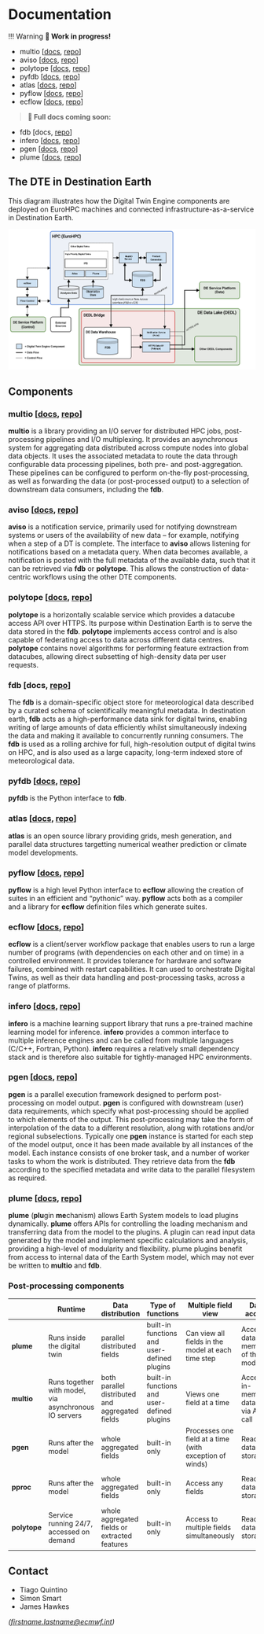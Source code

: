 # Documentation

!!! Warning
    **🚧 Work in progress!**

* multio [[docs](https://multio.readthedocs.io/en/latest), [repo](https://github.com/ecmwf/multio)]
* aviso [[docs](https://pyaviso.readthedocs.io/en/latest), [repo](https://github.com/ecmwf/aviso)]
* polytope [[docs](https://polytope.readthedocs.io/en/latest), [repo](https://github.com/ecmwf-projects/polytope-client)]
* pyfdb [[docs](https://pyfdb.readthedocs.io/en/latest), [repo](https://github.com/ecmwf/pyfdb)]
* atlas [[docs](https://sites.ecmwf.int/docs/atlas), [repo](https://github.com/ecmwf/atlas)]
* pyflow [[docs](https://pyflow-workflow-generator.readthedocs.io/en/latest/), [repo](https://github.com/ecmwf/pyflow)]
* ecflow [[docs](https://ecflow.readthedocs.io/en/latest/index.html), [repo](https://github.com/ecmwf/ecflow)]

> **🚧 Full docs coming soon:**

<!-- * ecflow [[docs](https://ecflow.readthedocs.io/en/latest/index.html), [repo](https://github.com/ecmwf/ecflow)] -->
* fdb [docs, [repo](https://github.com/ecmwf/fdb)]
* infero [[docs](https://infero.readthedocs.io/en/latest), [repo](https://github.com/ecmwf-projects/infero)]
* pgen [[docs](https://pgen.readthedocs.io/en/latest/), [repo](https://github.com/ecmwf/pgen)]
* plume [[docs](https://plume-plugin-mechanism.readthedocs.io/en/latest), [repo](https://github.com/ecmwf-projects/plume)]

## The DTE in Destination Earth

This diagram illustrates how the Digital Twin Engine components are deployed on EuroHPC machines and connected infrastructure-as-a-service in Destination Earth.

![DTE diagram](diagram.png)

## Components

### multio [[docs](https://multio.readthedocs.io/en/latest), [repo](https://github.com/ecmwf/multio)]

**multio** is a library providing an I/O server for distributed HPC jobs, post-processing pipelines and I/O multiplexing. It provides an asynchronous system for aggregating data distributed across compute nodes into global data objects. It uses the associated metadata to route the data through configurable data processing pipelines, both pre- and post-aggregation. These pipelines can be configured to perform on-the-fly post-processing, as well as forwarding the data (or post-processed output) to a selection of downstream data consumers, including the **fdb**. 

### aviso [[docs](https://pyaviso.readthedocs.io/en/latest), [repo](https://github.com/ecmwf/aviso)]

**aviso** is a notification service, primarily used for notifying downstream systems or users of the availability of new data – for example, notifying when a step of a DT is complete. The interface to **aviso** allows listening for notifications based on a metadata query. When data becomes available, a notification is posted with the full metadata of the available data, such that it can be retrieved via **fdb** or **polytope**. This allows the construction of data-centric workflows using the other DTE components.

### polytope [[docs](https://polytope.readthedocs.io/en/latest), [repo](https://github.com/ecmwf-projects/polytope-client)]

**polytope** is a horizontally scalable service which provides a datacube access API over HTTPS. Its purpose within Destination Earth is to serve the data stored in the **fdb**. **polytope** implements access control and is also capable of federating access to data across different data centres. **polytope** contains novel algorithms for performing feature extraction from datacubes, allowing direct subsetting of high-density data per user requests.

### fdb [docs, [repo](https://github.com/ecmwf/fdb)] 

The **fdb** is a domain-specific object store for meteorological data described by a curated schema of scientifically meaningful metadata. In destination earth, **fdb** acts as a high-performance data sink for digital twins, enabling writing of large amounts of data efficiently whilst simultaneously indexing the data and making it available to concurrently running consumers. The **fdb** is used as a rolling archive for full, high-resolution output of digital twins on HPC, and is also used as a large capacity, long-term indexed store of meteorological data.

### pyfdb [[docs](https://pyfdb.readthedocs.io/en/latest), [repo](https://github.com/ecmwf/pyfdb)]

**pyfdb** is the Python interface to **fdb**.

### atlas [[docs](https://sites.ecmwf.int/docs/atlas), [repo](https://github.com/ecmwf/atlas)]

**atlas** is an open source library providing grids, mesh generation, and parallel data structures targetting numerical weather prediction or climate model developments.

### pyflow [[docs](https://pyflow-workflow-generator.readthedocs.io/en/latest/), [repo](https://github.com/ecmwf/pyflow)]

**pyflow** is a high level Python interface to **ecflow** allowing the creation of suites in an efficient and “pythonic” way. **pyflow** acts both as a compiler and a library for **ecflow** definition files which generate suites.

### ecflow [[docs](https://ecflow.readthedocs.io/en/latest/index.html), [repo](https://github.com/ecmwf/ecflow)]

**ecflow** is a client/server workflow package that enables users to run a large number of programs (with dependencies on each other and on time) in a controlled environment. It provides tolerance for hardware and software failures, combined with restart capabilities. It can used to orchestrate Digital Twins, as well as their data handling and post-processing tasks, across a range of platforms.

### infero [[docs](https://infero.readthedocs.io/en/latest), [repo](https://github.com/ecmwf-projects/infero)]

**infero** is a machine learning support library that runs a pre-trained machine learning model for inference. **infero** provides a common interface to multiple inference engines and can be called from multiple languages (C/C++, Fortran, Python). **infero** requires a relatively small dependency stack and is therefore also suitable for tightly-managed HPC environments.

### pgen [[docs](https://pgen.readthedocs.io/en/latest/), [repo](https://github.com/ecmwf/pgen)]

**pgen** is a parallel execution framework designed to perform post-processing on model output. **pgen** is configured with downstream (user) data requirements, which specify what post-processing should be applied to which elements of the output. This post-processing may take the form of interpolation of the data to a different resolution, along with rotations and/or regional subselections. Typically one **pgen** instance is started for each step of the model output, once it has been made available by all instances of the model. Each instance consists of one broker task, and a number of worker tasks to whom the work is distributed. They retrieve data from the **fdb** according to the specified metadata and write data to the parallel filesystem as required. 

### plume [[docs](https://plume-plugin-mechanism.readthedocs.io/en/latest), [repo](https://github.com/ecmwf-projects/plume)]

**plume** (**plu**gin **me**chanism) allows Earth System models to load plugins dynamically. **plume** offers APIs for controlling the loading mechanism and transferring data from the model to the plugins. A plugin can read input data generated by the model and implement specific calculations and analysis, providing a high-level of modularity and flexibility. plume plugins benefit from access to internal data of the Earth System model, which may not ever be written to **multio** and **fdb**.


### Post-processing components

<style scoped>
table {
    font-size: 14px;
}
</style>

|	          | Runtime	                                              |            Data distribution	                |                       Type of functions	  |               Multiple field view                       |         Data access                   | User interaction                                      |
|-------------|-------------------------------------------------------|-------------------------------------------------|---------------------------------------------|---------------------------------------------------------|---------------------------------------|-------------------------------------------------------|
|**plume**	  | Runs inside the digital twin	                      | parallel distributed fields	                    | built-in functions and <br>user-defined plugins | Can view all fields in the <br>model at each time step	    | Accesses data in-memory <br>of the model  | External plugins require <br>acceptance to run within DT  |
|**multio**	  | Runs together with model, <br>via asynchronous IO servers | both parallel distributed <br>and aggregated fields | built-in functions and <br>user-defined plugins | Views one field at a time                               | Accepts in-memory data <br>via API call   | External plugins require <br>acceptance to run within DT  |
|**pgen**	  | Runs after the model                                  | whole aggregated fields	                        | built-in only	                              | Processes one field at a time <br>(with exception of winds) | Reads data from storage	            | User can request additional <br>processing                |
|**pproc**	  | Runs after the model                                  | whole aggregated fields	                        | built-in only	                              | Access any fields	                                    | Reads data from storage               | User can request additional <br>processing                |
|**polytope** | Service running 24/7, <br>accessed on demand              | whole aggregated fields or <br>extracted features   | built-in only                               | Access to multiple fields <br>simultaneously                | Reads data from storage               | User driven requests                                  | 



## Contact

 * Tiago Quintino
 * Simon Smart
 * James Hawkes

*(firstname.lastname@ecmwf.int)*